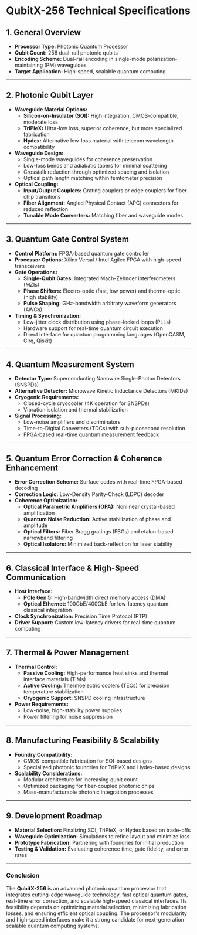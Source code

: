 # **QubitX-256 Technical Specifications**  

## **1. General Overview**  
- **Processor Type:** Photonic Quantum Processor  
- **Qubit Count:** 256 dual-rail photonic qubits  
- **Encoding Scheme:** Dual-rail encoding in single-mode polarization-maintaining (PM) waveguides  
- **Target Application:** High-speed, scalable quantum computing  

---

## **2. Photonic Qubit Layer**  
- **Waveguide Material Options:**  
  - **Silicon-on-Insulator (SOI):** High integration, CMOS-compatible, moderate loss  
  - **TriPleX:** Ultra-low loss, superior coherence, but more specialized fabrication  
  - **Hydex:** Alternative low-loss material with telecom wavelength compatibility  
- **Waveguide Design:**  
  - Single-mode waveguides for coherence preservation  
  - Low-loss bends and adiabatic tapers for minimal scattering  
  - Crosstalk reduction through optimized spacing and isolation  
  - Optical path length matching within femtometer precision  
- **Optical Coupling:**  
  - **Input/Output Couplers:** Grating couplers or edge couplers for fiber-chip transitions  
  - **Fiber Alignment:** Angled Physical Contact (APC) connectors for reduced reflection  
  - **Tunable Mode Converters:** Matching fiber and waveguide modes  

---

## **3. Quantum Gate Control System**  
- **Control Platform:** FPGA-based quantum gate controller  
- **Processor Options:** Xilinx Versal / Intel Agilex FPGA with high-speed transceivers  
- **Gate Operations:**  
  - **Single-Qubit Gates:** Integrated Mach-Zehnder interferometers (MZIs)  
  - **Phase Shifters:** Electro-optic (fast, low power) and thermo-optic (high stability)  
  - **Pulse Shaping:** GHz-bandwidth arbitrary waveform generators (AWGs)  
- **Timing & Synchronization:**  
  - Low-jitter clock distribution using phase-locked loops (PLLs)  
  - Hardware support for real-time quantum circuit execution  
  - Direct interface for quantum programming languages (OpenQASM, Cirq, Qiskit)  

---

## **4. Quantum Measurement System**  
- **Detector Type:** Superconducting Nanowire Single-Photon Detectors (SNSPDs)  
- **Alternative Detector:** Microwave Kinetic Inductance Detectors (MKIDs)  
- **Cryogenic Requirements:**  
  - Closed-cycle cryocooler (4K operation for SNSPDs)  
  - Vibration isolation and thermal stabilization  
- **Signal Processing:**  
  - Low-noise amplifiers and discriminators  
  - Time-to-Digital Converters (TDCs) with sub-picosecond resolution  
  - FPGA-based real-time quantum measurement feedback  

---

## **5. Quantum Error Correction & Coherence Enhancement**  
- **Error Correction Scheme:** Surface codes with real-time FPGA-based decoding  
- **Correction Logic:** Low-Density Parity-Check (LDPC) decoder  
- **Coherence Optimization:**  
  - **Optical Parametric Amplifiers (OPA):** Nonlinear crystal-based amplification  
  - **Quantum Noise Reduction:** Active stabilization of phase and amplitude  
  - **Optical Filters:** Fiber Bragg gratings (FBGs) and etalon-based narrowband filtering  
  - **Optical Isolators:** Minimized back-reflection for laser stability  

---

## **6. Classical Interface & High-Speed Communication**  
- **Host Interface:**  
  - **PCIe Gen 5:** High-bandwidth direct memory access (DMA)  
  - **Optical Ethernet:** 100GbE/400GbE for low-latency quantum-classical integration  
- **Clock Synchronization:** Precision Time Protocol (PTP)  
- **Driver Support:** Custom low-latency drivers for real-time quantum computing  

---

## **7. Thermal & Power Management**  
- **Thermal Control:**  
  - **Passive Cooling:** High-performance heat sinks and thermal interface materials (TIMs)  
  - **Active Cooling:** Thermoelectric coolers (TECs) for precision temperature stabilization  
  - **Cryogenic Support:** SNSPD cooling infrastructure  
- **Power Requirements:**  
  - Low-noise, high-stability power supplies  
  - Power filtering for noise suppression  

---

## **8. Manufacturing Feasibility & Scalability**  
- **Foundry Compatibility:**  
  - CMOS-compatible fabrication for SOI-based designs  
  - Specialized photonic foundries for TriPleX and Hydex-based designs  
- **Scalability Considerations:**  
  - Modular architecture for increasing qubit count  
  - Optimized packaging for fiber-coupled photonic chips  
  - Mass-manufacturable photonic integration processes  

---

## **9. Development Roadmap**  
- **Material Selection:** Finalizing SOI, TriPleX, or Hydex based on trade-offs  
- **Waveguide Optimization:** Simulations to refine layout and minimize loss  
- **Prototype Fabrication:** Partnering with foundries for initial production  
- **Testing & Validation:** Evaluating coherence time, gate fidelity, and error rates  

---

### **Conclusion**  
The **QubitX-256** is an advanced photonic quantum processor that integrates cutting-edge waveguide technology, fast optical quantum gates, real-time error correction, and scalable high-speed classical interfaces. Its feasibility depends on optimizing material selection, minimizing fabrication losses, and ensuring efficient optical coupling. The processor's modularity and high-speed interfaces make it a strong candidate for next-generation scalable quantum computing systems.
